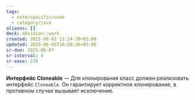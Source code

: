 ```yaml
---
tags:
  - note/specific/code
  - category/java
aliases: []
deck: obsidian::work
created: 2025-06-02 11:24:38+03:00
updated: 2025-06-05T16:58:36+03:00
sr-due: 2025-06-07
sr-interval: 4
sr-ease: 270
---
```


**Интерфейс Cloneable**
—
Для клонирования класс должен реализовать интерфейс `Cloneable`. Он гарантирует корректное клонирование, в противном случае вызывает исключение.
